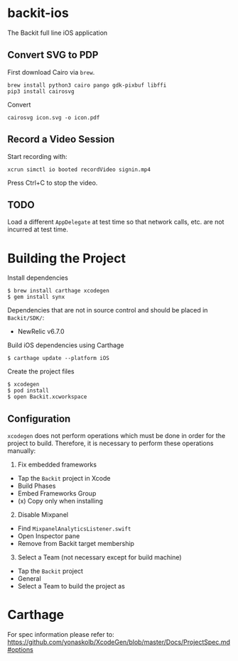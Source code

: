 # backit-ios

The Backit full line iOS application

## Convert SVG to PDP

First download Cairo via `brew`.

```
brew install python3 cairo pango gdk-pixbuf libffi
pip3 install cairosvg
```

Convert

```
cairosvg icon.svg -o icon.pdf
```

## Record a Video Session

Start recording with:

```
xcrun simctl io booted recordVideo signin.mp4
```

Press Ctrl+C to stop the video.

## TODO

Load a different `AppDelegate` at test time so that network calls, etc. are not incurred at test time.

# Building the Project

Install dependencies
```
$ brew install carthage xcodegen
$ gem install synx
```

Dependencies that are not in source control and should be placed in `Backit/SDK/`:
- NewRelic v6.7.0

Build iOS dependencies using Carthage
```
$ carthage update --platform iOS
```

Create the project files
```
$ xcodegen
$ pod install
$ open Backit.xcworkspace
```

## Configuration

`xcodegen` does not perform operations which must be done in order for the project to build. Therefore, it is necessary to perform these operations manually:

1. Fix embedded frameworks
- Tap the `Backit` project in Xcode
- Build Phases
- Embed Frameworks Group
- (x) Copy only when installing

2. Disable Mixpanel
- Find `MixpanelAnalyticsListener.swift`
- Open Inspector pane
- Remove from Backit target membership

3. Select a Team (not necessary except for build machine)
- Tap the `Backit` project
- General
- Select a Team to build the project as

# Carthage

For spec information please refer to: https://github.com/yonaskolb/XcodeGen/blob/master/Docs/ProjectSpec.md#options
